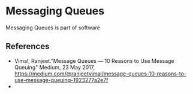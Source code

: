 # Messaging Queues

Messaging Queues is part of software 




## References
* Vimal, Ranjeet."Message Queues — 10 Reasons to Use Message Queuing" Medium, 23 May 2017, https://medium.com/@ranjeetvimal/message-queues-10-reasons-to-use-message-queuing-1923277a2e7f
*    
